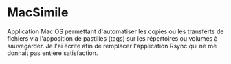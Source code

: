 # MacSimile
Application Mac OS permettant d'automatiser les copies ou les transferts de fichiers via l'apposition de pastilles (tags) sur les répertoires ou volumes à sauvegarder.
Je l'ai écrite afin de remplacer l'application Rsync qui ne me donnait pas entière satisfaction.
